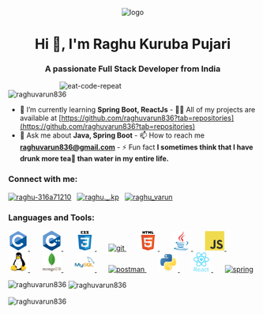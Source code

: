 <p align="center">
  <img
    src="https://miro.medium.com/v2/resize:fit:679/1*yw0TnheAGN-LPneDaTlaxw.gif"
    alt="logo"
    width="100%"
    height="400"
  />
</p>
<h1 align="center">Hi 👋, I'm Raghu Kuruba Pujari</h1>
<h3 align="center">A passionate Full Stack Developer from India</h3>

<img
  align="right"
  alt="eat-code-repeat"
  width="400"
  src="https://user-images.githubusercontent.com/74038190/219923823-bf1ce878-c6b8-4faa-be07-93e6b1006521.gif"
/>

<p align="left">
  <img
    src="https://komarev.com/ghpvc/?username=raghuvarun836&label=Profile%20views&color=0e75b6&style=flat"
    alt="raghuvarun836"
  />
</p>

- 🌱 I’m currently learning **Spring Boot, ReactJs** - 👨‍💻 All of my projects are
available at
[https://github.com/raghuvarun836?tab=repositories](https://github.com/raghuvarun836?tab=repositories)
- 💬 Ask me about **Java, Spring Boot** - 📫 How to reach me
**raghuvarun836@gmail.com** - ⚡ Fun fact **I sometimes think that I have drunk
more tea🍵 than water in my entire life.**

<h3 align="left">Connect with me:</h3>
<p align="left">
  <a href="https://linkedin.com/in/raghu-316a71210" target="blank"
    ><img
      align="center"
      src="https://raw.githubusercontent.com/rahuldkjain/github-profile-readme-generator/master/src/images/icons/Social/linked-in-alt.svg"
      alt="raghu-316a71210"
      height="30"
      width="40"
  /></a>&nbsp;&nbsp;
  <a href="https://instagram.com/raghu._.kp" target="blank"
    ><img
      align="center"
      src="https://raw.githubusercontent.com/rahuldkjain/github-profile-readme-generator/master/src/images/icons/Social/instagram.svg"
      alt="raghu._.kp"
      height="30"
      width="40"
  /></a>&nbsp;&nbsp;
  <a href="https://www.leetcode.com/raghu_varun" target="blank"
    ><img
      align="center"
      src="https://raw.githubusercontent.com/rahuldkjain/github-profile-readme-generator/master/src/images/icons/Social/leet-code.svg"
      alt="raghu_varun"
      height="30"
      width="40"
  /></a>&nbsp;&nbsp;
</p>

<h3 align="left">Languages and Tools:</h3>
<p align="left">
  <a href="https://www.cprogramming.com/" target="_blank" rel="noreferrer">
    <img
      src="https://raw.githubusercontent.com/devicons/devicon/master/icons/c/c-original.svg"
      alt="c"
      width="40"
      height="40"
    />
  </a>&nbsp;&nbsp;&nbsp;&nbsp;&nbsp;
  <a href="https://www.w3schools.com/cpp/" target="_blank" rel="noreferrer">
    <img
      src="https://raw.githubusercontent.com/devicons/devicon/master/icons/cplusplus/cplusplus-original.svg"
      alt="cplusplus"
      width="40"
      height="40"
    />
  </a>&nbsp;&nbsp;&nbsp;&nbsp;&nbsp;
  <a href="https://www.w3schools.com/css/" target="_blank" rel="noreferrer">
    <img
      src="https://raw.githubusercontent.com/devicons/devicon/master/icons/css3/css3-original-wordmark.svg"
      alt="css3"
      width="40"
      height="40"
    />
  </a>&nbsp;&nbsp;&nbsp;&nbsp;&nbsp;
  <a href="https://git-scm.com/" target="_blank" rel="noreferrer">
    <img
      src="https://www.vectorlogo.zone/logos/git-scm/git-scm-icon.svg"
      alt="git"
      width="40"
      height="40"
    />
  </a>&nbsp;&nbsp;&nbsp;&nbsp;&nbsp;
  <a href="https://www.w3.org/html/" target="_blank" rel="noreferrer">
    <img
      src="https://raw.githubusercontent.com/devicons/devicon/master/icons/html5/html5-original-wordmark.svg"
      alt="html5"
      width="40"
      height="40"
    />
  </a>&nbsp;&nbsp;&nbsp;&nbsp;&nbsp;
  <a href="https://www.java.com" target="_blank" rel="noreferrer">
    <img
      src="https://raw.githubusercontent.com/devicons/devicon/master/icons/java/java-original.svg"
      alt="java"
      width="40"
      height="40"
    />
  </a>&nbsp;&nbsp;&nbsp;&nbsp;&nbsp;
  <a
    href="https://developer.mozilla.org/en-US/docs/Web/JavaScript"
    target="_blank"
    rel="noreferrer"
  >
    <img
      src="https://raw.githubusercontent.com/devicons/devicon/master/icons/javascript/javascript-original.svg"
      alt="javascript"
      width="40"
      height="40"
    />
  </a>&nbsp;&nbsp;&nbsp;&nbsp;&nbsp;
  <a href="https://www.linux.org/" target="_blank" rel="noreferrer">
    <img
      src="https://raw.githubusercontent.com/devicons/devicon/master/icons/linux/linux-original.svg"
      alt="linux"
      width="40"
      height="40"
    />
  </a>&nbsp;&nbsp;&nbsp;&nbsp;&nbsp;
  <a href="https://www.mongodb.com/" target="_blank" rel="noreferrer">
    <img
      src="https://raw.githubusercontent.com/devicons/devicon/master/icons/mongodb/mongodb-original-wordmark.svg"
      alt="mongodb"
      width="40"
      height="40"
    />
  </a>&nbsp;&nbsp;&nbsp;&nbsp;&nbsp;
  <a href="https://www.mysql.com/" target="_blank" rel="noreferrer">
    <img
      src="https://raw.githubusercontent.com/devicons/devicon/master/icons/mysql/mysql-original-wordmark.svg"
      alt="mysql"
      width="40"
      height="40"
    />
  </a>&nbsp;&nbsp;&nbsp;&nbsp;&nbsp;
  <a href="https://postman.com" target="_blank" rel="noreferrer">
    <img
      src="https://www.vectorlogo.zone/logos/getpostman/getpostman-icon.svg"
      alt="postman"
      width="40"
      height="40"
    />
  </a>&nbsp;&nbsp;&nbsp;&nbsp;&nbsp;
  <a href="https://www.python.org" target="_blank" rel="noreferrer">
    <img
      src="https://raw.githubusercontent.com/devicons/devicon/master/icons/python/python-original.svg"
      alt="python"
      width="40"
      height="40"
    />
  </a>&nbsp;&nbsp;&nbsp;&nbsp;&nbsp;
  <a href="https://reactjs.org/" target="_blank" rel="noreferrer">
    <img
      src="https://raw.githubusercontent.com/devicons/devicon/master/icons/react/react-original-wordmark.svg"
      alt="react"
      width="40"
      height="40"
    />
  </a>&nbsp;&nbsp;&nbsp;&nbsp;&nbsp;
  <a href="https://spring.io/" target="_blank" rel="noreferrer">
    <img
      src="https://www.vectorlogo.zone/logos/springio/springio-icon.svg"
      alt="spring"
      width="40"
      height="40"
    />
  </a>
</p>

<p>
  <img
    align="left"
    src="https://github-readme-stats.vercel.app/api/top-langs?username=raghuvarun836&show_icons=true&locale=en&layout=compact"
    alt="raghuvarun836"
  />
</p>

<p>
  &nbsp;<img
    align="center"
    src="https://github-readme-stats.vercel.app/api?username=raghuvarun836&show_icons=true&locale=en"
    alt="raghuvarun836"
  />
</p>

<p>
  <img
    align="center"
    src="https://github-readme-streak-stats.herokuapp.com/?user=raghuvarun836&"
    alt="raghuvarun836"
  />
</p>
